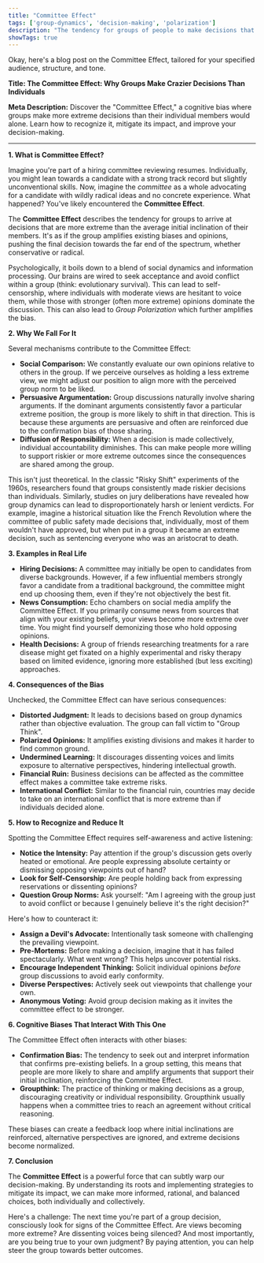```yaml
---
title: "Committee Effect"
tags: ['group-dynamics', 'decision-making', 'polarization']
description: "The tendency for groups of people to make decisions that are more extreme than the initial inclination of its members."
showTags: true
---
```


Okay, here's a blog post on the Committee Effect, tailored for your specified audience, structure, and tone.

**Title: The Committee Effect: Why Groups Make Crazier Decisions Than Individuals**

**Meta Description:** Discover the "Committee Effect," a cognitive bias where groups make more extreme decisions than their individual members would alone. Learn how to recognize it, mitigate its impact, and improve your decision-making.

---

**1. What is Committee Effect?**

Imagine you're part of a hiring committee reviewing resumes. Individually, you might lean towards a candidate with a strong track record but slightly unconventional skills. Now, imagine the *committee* as a whole advocating for a candidate with wildly radical ideas and no concrete experience. What happened? You've likely encountered the **Committee Effect**.

The **Committee Effect** describes the tendency for groups to arrive at decisions that are more extreme than the average initial inclination of their members. It's as if the group amplifies existing biases and opinions, pushing the final decision towards the far end of the spectrum, whether conservative or radical.

Psychologically, it boils down to a blend of social dynamics and information processing. Our brains are wired to seek acceptance and avoid conflict within a group (think: evolutionary survival). This can lead to self-censorship, where individuals with moderate views are hesitant to voice them, while those with stronger (often more extreme) opinions dominate the discussion. This can also lead to *Group Polarization* which further amplifies the bias.

**2. Why We Fall For It**

Several mechanisms contribute to the Committee Effect:

*   **Social Comparison:** We constantly evaluate our own opinions relative to others in the group. If we perceive ourselves as holding a less extreme view, we might adjust our position to align more with the perceived group norm to be liked.
*   **Persuasive Argumentation:** Group discussions naturally involve sharing arguments. If the dominant arguments consistently favor a particular extreme position, the group is more likely to shift in that direction. This is because these arguments are persuasive and often are reinforced due to the confirmation bias of those sharing.
*   **Diffusion of Responsibility:** When a decision is made collectively, individual accountability diminishes. This can make people more willing to support riskier or more extreme outcomes since the consequences are shared among the group.

This isn't just theoretical. In the classic "Risky Shift" experiments of the 1960s, researchers found that groups consistently made riskier decisions than individuals. Similarly, studies on jury deliberations have revealed how group dynamics can lead to disproportionately harsh or lenient verdicts.
For example, imagine a historical situation like the French Revolution where the committee of public safety made decisions that, individually, most of them wouldn't have approved, but when put in a group it became an extreme decision, such as sentencing everyone who was an aristocrat to death.

**3. Examples in Real Life**

*   **Hiring Decisions:** A committee may initially be open to candidates from diverse backgrounds. However, if a few influential members strongly favor a candidate from a traditional background, the committee might end up choosing them, even if they're not objectively the best fit.
*   **News Consumption:** Echo chambers on social media amplify the Committee Effect. If you primarily consume news from sources that align with your existing beliefs, your views become more extreme over time. You might find yourself demonizing those who hold opposing opinions.
*   **Health Decisions:** A group of friends researching treatments for a rare disease might get fixated on a highly experimental and risky therapy based on limited evidence, ignoring more established (but less exciting) approaches.

**4. Consequences of the Bias**

Unchecked, the Committee Effect can have serious consequences:

*   **Distorted Judgment:** It leads to decisions based on group dynamics rather than objective evaluation. The group can fall victim to "Group Think".
*   **Polarized Opinions:** It amplifies existing divisions and makes it harder to find common ground.
*   **Undermined Learning:** It discourages dissenting voices and limits exposure to alternative perspectives, hindering intellectual growth.
*   **Financial Ruin:** Business decisions can be affected as the committee effect makes a committee take extreme risks.
*   **International Conflict:** Similar to the financial ruin, countries may decide to take on an international conflict that is more extreme than if individuals decided alone.

**5. How to Recognize and Reduce It**

Spotting the Committee Effect requires self-awareness and active listening:

*   **Notice the Intensity:** Pay attention if the group's discussion gets overly heated or emotional. Are people expressing absolute certainty or dismissing opposing viewpoints out of hand?
*   **Look for Self-Censorship:** Are people holding back from expressing reservations or dissenting opinions?
*   **Question Group Norms:** Ask yourself: "Am I agreeing with the group just to avoid conflict or because I genuinely believe it's the right decision?"

Here's how to counteract it:

*   **Assign a Devil's Advocate:** Intentionally task someone with challenging the prevailing viewpoint.
*   **Pre-Mortems:** Before making a decision, imagine that it has failed spectacularly. What went wrong? This helps uncover potential risks.
*   **Encourage Independent Thinking:** Solicit individual opinions *before* group discussions to avoid early conformity.
*   **Diverse Perspectives:** Actively seek out viewpoints that challenge your own.
*   **Anonymous Voting:** Avoid group decision making as it invites the committee effect to be stronger.

**6. Cognitive Biases That Interact With This One**

The Committee Effect often interacts with other biases:

*   **Confirmation Bias:** The tendency to seek out and interpret information that confirms pre-existing beliefs. In a group setting, this means that people are more likely to share and amplify arguments that support their initial inclination, reinforcing the Committee Effect.
*   **Groupthink:** The practice of thinking or making decisions as a group, discouraging creativity or individual responsibility. Groupthink usually happens when a committee tries to reach an agreement without critical reasoning.

These biases can create a feedback loop where initial inclinations are reinforced, alternative perspectives are ignored, and extreme decisions become normalized.

**7. Conclusion**

The **Committee Effect** is a powerful force that can subtly warp our decision-making. By understanding its roots and implementing strategies to mitigate its impact, we can make more informed, rational, and balanced choices, both individually and collectively.

Here's a challenge: The next time you're part of a group decision, consciously look for signs of the Committee Effect. Are views becoming more extreme? Are dissenting voices being silenced? And most importantly, are you being true to your own judgment? By paying attention, you can help steer the group towards better outcomes.

